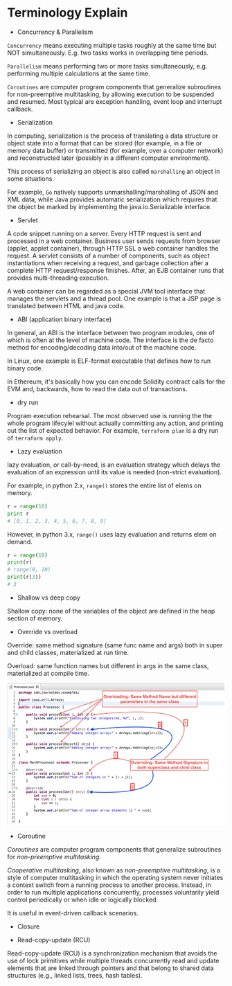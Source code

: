 # Terminology Explain

* Concurrency & Parallelism

`Concurrency` means executing multiple tasks roughly at the same time but NOT simultaneously. E.g. two tasks works in overlapping time periods.

`Parallelism` means performing two or more tasks simultaneously, e.g. performing multiple calculations at the same time.

`Coroutines` are computer program components that generalize subroutines for non-preemptive multitasking, by allowing execution to be suspended and resumed. Most typical are exception handling, event loop and interrupt callback.

* Serialization

In computing, serialization is the process of translating a data structure or object state into a format that can be stored (for example, in a file or memory data buffer) or transmitted (for example, over a computer network) and reconstructed later (possibly in a different computer environment).

This process of serializing an object is also called `marshalling` an object in some situations.

For example, `Go` natively supports unmarshalling/marshalling of JSON and XML data, while Java provides automatic serialization which requires that the object be marked by implementing the java.io.Serializable interface.


* Servlet

A code snippet running on a server. Every HTTP request is sent and processed in a web container. Business user sends requests from browser (applet, applet container), through HTTP SSL a web container handles the request. A servlet consists of a number of components, such as object instantiations when receiving a request, and garbage collection after a complete HTTP request/response finishes. After, an EJB container runs that provides multi-threading execution.

A web container can be regarded as a special JVM tool interface that manages the servlets and a thread pool. One example is that a JSP page is translated between HTML and java code.

* ABI (application binary interface)

In general, an ABI is the interface between two program modules, one of which is often at the level of machine code. The interface is the de facto method for encoding/decoding data into/out of the machine code.

In Linux, one example is ELF-format executable that defines how to run binary code.

In Ethereum, it's basically how you can encode Solidity contract calls for the EVM and, backwards, how to read the data out of transactions.

* dry run

Program execution rehearsal. The most observed use is running the the whole program lifecylel without actually committing any action, and printing out the list of expected behavior. For example, `terraform plan` is a dry run of `terraform apply`.

* Lazy evaluation

lazy evaluation, or call-by-need, is an evaluation strategy which delays the evaluation of an expression until its value is needed (non-strict evaluation).

For example, in python 2.x, `range()` stores the entire list of elems on memory. 
```py
r = range(10)
print r
# [0, 1, 2, 3, 4, 5, 6, 7, 8, 9]
```

However, in python 3.x, `range()` uses lazy evaluation and returns elem on demand.
```py
r = range(10)
print(r)
# range(0, 10)
print(r(3))
# 3
```

* Shallow vs deep copy

Shallow copy: none of the variables of the object are defined in the heap section of memory.

* Override vs overload

Override: same method signature (same func name and args) both in super and child classes, materialized at run time. 

Overload: same function names but different in args in the same class, materialized at compile time.

![overload_vs_override](imgs/overload_vs_override.png "overload_vs_override")

* Coroutine

*Coroutines* are computer program components that generalize subroutines for *non-preemptive multitasking*.

*Cooperative multitasking*, also known as *non-preemptive multitasking*, is a style of computer multitasking in which the operating system never initiates a context switch from a running process to another process. Instead, in order to run multiple applications concurrently, processes voluntarily yield control periodically or when idle or logically blocked. 

It is useful in event-driven callback scenarios.

* Closure

* Read-copy-update (RCU)

Read-copy-update (RCU) is a synchronization mechanism that avoids the use of lock primitives while multiple threads concurrently read and update elements that are linked through pointers and that belong to shared data structures (e.g., linked lists, trees, hash tables).